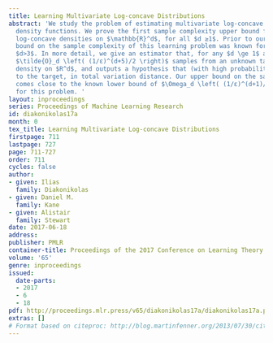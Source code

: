 ```yaml
---
title: Learning Multivariate Log-concave Distributions
abstract: 'We study the problem of estimating multivariate log-concave probability
  density functions. We prove the first sample complexity upper bound for learning
  log-concave densities on $\mathbb{R}^d$, for all $d ≥1$. Prior to our work, no upper
  bound on the sample complexity of this learning problem was known for the case of
  $d>3$. In more detail, we give an estimator that, for any $d \ge 1$ and $ε>0$, draws
  $\tilde{O}_d \left( (1/ε)^(d+5)/2 \right)$ samples from an unknown target log-concave
  density on $R^d$, and outputs a hypothesis that (with high probability) is $ε$-close
  to the target, in total variation distance. Our upper bound on the sample complexity
  comes close to the known lower bound of $\Omega_d \left( (1/ε)^(d+1)/2 \right)$
  for this problem. '
layout: inproceedings
series: Proceedings of Machine Learning Research
id: diakonikolas17a
month: 0
tex_title: Learning Multivariate Log-concave Distributions
firstpage: 711
lastpage: 727
page: 711-727
order: 711
cycles: false
author:
- given: Ilias
  family: Diakonikolas
- given: Daniel M.
  family: Kane
- given: Alistair
  family: Stewart
date: 2017-06-18
address: 
publisher: PMLR
container-title: Proceedings of the 2017 Conference on Learning Theory
volume: '65'
genre: inproceedings
issued:
  date-parts:
  - 2017
  - 6
  - 18
pdf: http://proceedings.mlr.press/v65/diakonikolas17a/diakonikolas17a.pdf
extras: []
# Format based on citeproc: http://blog.martinfenner.org/2013/07/30/citeproc-yaml-for-bibliographies/
---
```

